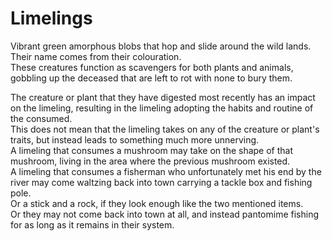 # Limelings

Vibrant green amorphous blobs that hop and slide around the wild lands.  
Their name comes from their colouration.  
These creatures function as scavengers for both plants and animals, gobbling up the deceased that are left to rot with none to bury them.  
  
The creature or plant that they have digested most recently has an impact on the limeling, resulting in the limeling adopting the habits and routine of the consumed.  
This does not mean that the limeling takes on any of the creature or plant's traits, but instead leads to something much more unnerving.  
A limeling that consumes a mushroom may take on the shape of that mushroom, living in the area where the previous mushroom existed.  
A limeling that consumes a fisherman who unfortunately met his end by the river may come waltzing back into town carrying a tackle box and fishing pole.  
Or a stick and a rock, if they look enough like the two mentioned items.  
Or they may not come back into town at all, and instead pantomime fishing for as long as it remains in their system.